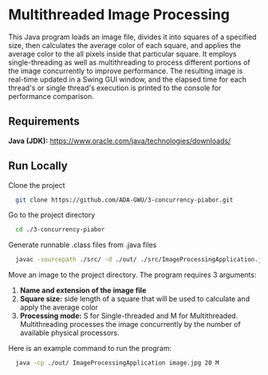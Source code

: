 
# Multithreaded Image Processing

This Java program loads an image file, divides it into squares of a specified size, then calculates the average color of each square, and applies the average color to the all pixels inside that particular square. It employs single-threading as well as multithreading to process different portions of the image concurrently to improve performance. The resulting image is real-time updated in a Swing GUI window, and the elapsed time for each thread's or single thread's execution is printed to the console for performance comparison.
## Requirements

**Java (JDK):** https://www.oracle.com/java/technologies/downloads/


## Run Locally

Clone the project

```bash
  git clone https://github.com/ADA-GWU/3-concurrency-piabor.git
```

Go to the project directory

```bash
  cd ./3-concurrency-piabor
```

Generate runnable .class files from .java files

```bash
  javac -sourcepath ./src/ -d ./out/ ./src/ImageProcessingApplication.java
```

Move an image to the project directory. The program requires 3 arguments:
1. **Name and extension of the image file**
2. **Square size:** side length of a square that will be used to calculate and apply the average color
3. **Processing mode:** S for Single-threaded and M for Multithreaded. Multithreading processes the image concurrently by the number of available physical processors.

Here is an example command to run the program:

```bash
  java -cp ./out/ ImageProcessingApplication image.jpg 20 M
```

